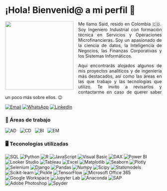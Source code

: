 # ¡Hola! Bienvenid@ a mi perfil  👋

<p align="left">
  <img src="https://media0.giphy.com/media/v1.Y2lkPTc5MGI3NjExNGdnN293amZ6Z3d6OTE4NmxmOGgxdzkyMDAxamRieW5oajRxbmppOCZlcD12MV9pbnRlcm5hbF9naWZfYnlfaWQmY3Q9cw/Bx39JhLGMMikTef3Mw/giphy.gif" width="220" align="left" style="margin-right: 15px;">
</p>

<p align="justify">
  Me llamo Said, resido en Colombia 🇨🇴. Soy Ingeniero Industrial con formación técnica en Servicios y Operaciones Microfinancieras. Soy un apasionado de la ciencia     de      datos, la Inteligencia de Negocios, las Finanzas Corporativas y los Sistemas Informáticos.
</p>
<p align="justify">
  Aquí encontrarás alojados algunos de mis proyectos analíticos y de ingeniería más destacados, así como las áreas en las que trabajo y las tecnologías que utilizo. Te         invito a revisarlos y contactarme en caso de querer saber un poco más sobre ellos. 😉
</p>

[![Email](https://img.shields.io/badge/Correo%20Electr%C3%B3nico-Mail-9A0000?style=flat&logo=gmail&logoColor=white)](mailto:ingsaidalioviedo@gmail.com)
[![WhatsApp](https://img.shields.io/badge/WhatsApp-Chat-9A0000?style=flat&logo=whatsapp&logoColor=white)](https://wa.me/573228622777)
[![LinkedIn](https://img.shields.io/badge/LinkedIn-Perfil-9A0000?style=flat&logo=linkedin)](https://www.linkedin.com/in/saidalioviedo/)

### 🚀 Áreas de trabajo
![AD](https://img.shields.io/badge/AD-Análisis%20de%20Datos-878787?style=flat-square) &nbsp;
![CD](https://img.shields.io/badge/CD-Ciencia%20de%20Datos-878787?style=flat-square) &nbsp;
![BI](https://img.shields.io/badge/BI-Inteligencia%20de%20Negocios-878787?style=flat-square) &nbsp;
![EM](https://img.shields.io/badge/EM-Empresa-878787?style=flat-square) &nbsp;

### 🖥️ Teconologías utilizadas  

![SQL](https://img.shields.io/badge/SQL-4479A1?style=flat-square&logo=postgresql&logoColor=white)
![Python](https://img.shields.io/badge/Python-3776AB?style=flat-square&logo=python&logoColor=white)
![R](https://img.shields.io/badge/R-276DC3?style=flat-square&logo=r&logoColor=white)
![JavaScript](https://img.shields.io/badge/JavaScript-F7DF1E?style=flat-square&logo=javascript&logoColor=black&logoWidth=15)
![Visual Basic](https://img.shields.io/badge/Visual%20Basic-5C2D91?style=flat-square&logo=dotnet&logoColor=white)
![DAX](https://img.shields.io/badge/DAX-9A0000?style=flat-square&logo=powerbi&logoColor=white)
![Power BI](https://img.shields.io/badge/Power%20BI-F2C811?style=flat-square&logo=power-bi&logoColor=black&logoWidth=15)
![Looker Studio](https://img.shields.io/badge/Looker%20Studio-4285F4?style=flat-square&logo=looker&logoColor=white)
![Tableau](https://img.shields.io/badge/Tableau-E97627?style=flat-square&logo=tableau&logoColor=white)
![Excel](https://img.shields.io/badge/Excel-217346?style=flat-square&logo=microsoft-excel&logoColor=white)
![Matplotlib](https://img.shields.io/badge/Matplotlib-11557C?style=flat-square&logo=matplotlib&logoColor=white)
![Seaborn](https://img.shields.io/badge/Seaborn-0077B6?style=flat-square&logo=python&logoColor=white)
![Plotly](https://img.shields.io/badge/Plotly-3F4F75?style=flat-square&logo=plotly&logoColor=white)
![Selenium](https://img.shields.io/badge/Selenium-43B02A?style=flat-square&logo=selenium&logoColor=white)
![Django](https://img.shields.io/badge/Django-092E20?style=flat-square&logo=django&logoColor=white)
![Pandas](https://img.shields.io/badge/Pandas-150458?style=flat-square&logo=pandas&logoColor=white)
![Numpy](https://img.shields.io/badge/Numpy-013243?style=flat-square&logo=numpy&logoColor=white)
![Scipy](https://img.shields.io/badge/Scipy-8CAAE6?style=flat-square&logo=scipy&logoColor=white)
![Statsmodels](https://img.shields.io/badge/Statsmodels-DA291C?style=flat-square&logo=python&logoColor=white)
![Scikit-learn](https://img.shields.io/badge/Scikit--learn-F7931E?style=flat-square&logo=scikitlearn&logoColor=black)
![Pickle](https://img.shields.io/badge/Pickle-005A9C?style=flat-square&logoColor=white)
![TensorFlow](https://img.shields.io/badge/TensorFlow-FF6F00?style=flat-square&logo=tensorflow&logoColor=white)
![Microsoft Office 365](https://img.shields.io/badge/Microsoft%20Office%20365-D83B01?style=flat-square&logo=microsoftoffice&logoColor=white)
![Google Workspace](https://img.shields.io/badge/Google%20Workspace-4285F4?style=flat-square&logo=googleworkspace&logoColor=white)
![Jupyter Lab](https://img.shields.io/badge/Jupyter%20Lab-F37626?style=flat-square&logo=jupyter&logoColor=white)
![Anaconda](https://img.shields.io/badge/Anaconda-44A833?style=flat-square&logo=anaconda&logoColor=white)
![SAP](https://img.shields.io/badge/SAP-0FAAFF?style=flat-square&logo=sap&logoColor=white)
![Adobe Photoshop](https://img.shields.io/badge/Adobe%20Photoshop-001E36?style=flat-square&logo=adobephotoshop&logoColor=white)
![Spyder](https://img.shields.io/badge/Spyder-FF0000?style=flat-square&logo=spyderide&logoColor=white)
